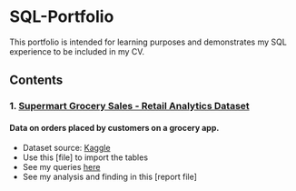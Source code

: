 # SQL-Portfolio
This portfolio is intended for learning purposes and demonstrates my SQL experience to be included in my CV.

## Contents
### 1. [Supermart Grocery Sales - Retail Analytics Dataset](./Supermart%20Grocery%20Sales%20-%20Retail%20Analytics%20Dataset/)
#### Data on orders placed by customers on a grocery app.
* Dataset source: [Kaggle](https://www.kaggle.com/datasets/mohamedharris/supermart-grocery-sales-retail-analytics-dataset)
* Use this [file] to import the tables
* See my queries [here]()
* See my analysis and finding in this [report file]
